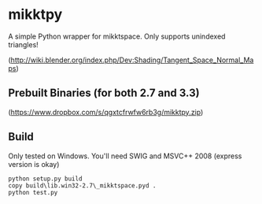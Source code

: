 mikktpy
=======

A simple Python wrapper for mikktspace. Only supports unindexed triangles!

(http://wiki.blender.org/index.php/Dev:Shading/Tangent_Space_Normal_Maps)

Prebuilt Binaries (for both 2.7 and 3.3)
-----
(https://www.dropbox.com/s/qgxtcfrwfw6rb3g/mikktpy.zip)


Build
-----
Only tested on Windows. You'll need SWIG and MSVC++ 2008 (express version is okay)

    python setup.py build
    copy build\lib.win32-2.7\_mikktspace.pyd .
    python test.py
